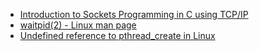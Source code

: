 - [Introduction to Sockets Programming in C using TCP/IP](https://www.csd.uoc.gr/~hy556/material/tutorials/cs556-3rd-tutorial.pdf)
- [waitpid(2) - Linux man page](https://linux.die.net/man/2/waitpid)
- [Undefined reference to pthread_create in Linux](https://stackoverflow.com/questions/1662909/undefined-reference-to-pthread-create-in-linux)